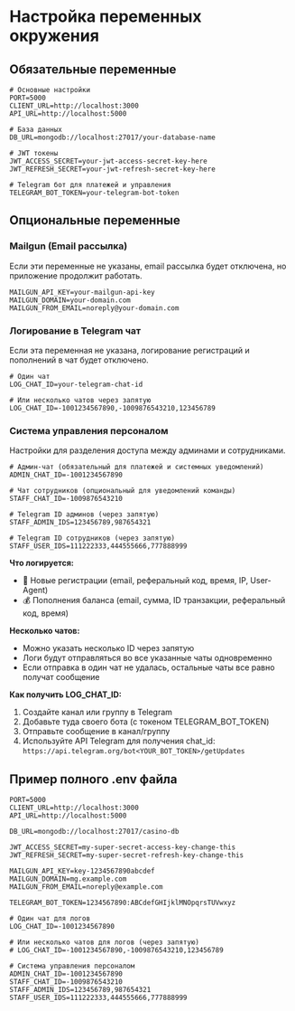 # Настройка переменных окружения

## Обязательные переменные

```env
# Основные настройки
PORT=5000
CLIENT_URL=http://localhost:3000
API_URL=http://localhost:5000

# База данных
DB_URL=mongodb://localhost:27017/your-database-name

# JWT токены
JWT_ACCESS_SECRET=your-jwt-access-secret-key-here
JWT_REFRESH_SECRET=your-jwt-refresh-secret-key-here

# Telegram бот для платежей и управления
TELEGRAM_BOT_TOKEN=your-telegram-bot-token
```

## Опциональные переменные

### Mailgun (Email рассылка)
Если эти переменные не указаны, email рассылка будет отключена, но приложение продолжит работать.

```env
MAILGUN_API_KEY=your-mailgun-api-key
MAILGUN_DOMAIN=your-domain.com
MAILGUN_FROM_EMAIL=noreply@your-domain.com
```

### Логирование в Telegram чат
Если эта переменная не указана, логирование регистраций и пополнений в чат будет отключено.

```env
# Один чат
LOG_CHAT_ID=your-telegram-chat-id

# Или несколько чатов через запятую
LOG_CHAT_ID=-1001234567890,-1009876543210,123456789
```

### Система управления персоналом
Настройки для разделения доступа между админами и сотрудниками.

```env
# Админ-чат (обязательный для платежей и системных уведомлений)
ADMIN_CHAT_ID=-1001234567890

# Чат сотрудников (опциональный для уведомлений команды)
STAFF_CHAT_ID=-1009876543210

# Telegram ID админов (через запятую)
STAFF_ADMIN_IDS=123456789,987654321

# Telegram ID сотрудников (через запятую)
STAFF_USER_IDS=111222333,444555666,777888999
```

**Что логируется:**
- 🎉 Новые регистрации (email, реферальный код, время, IP, User-Agent)
- 💰 Пополнения баланса (email, сумма, ID транзакции, реферальный код, время)

**Несколько чатов:**
- Можно указать несколько ID через запятую
- Логи будут отправляться во все указанные чаты одновременно
- Если отправка в один чат не удалась, остальные чаты все равно получат сообщение

**Как получить LOG_CHAT_ID:**
1. Создайте канал или группу в Telegram
2. Добавьте туда своего бота (с токеном TELEGRAM_BOT_TOKEN)
3. Отправьте сообщение в канал/группу
4. Используйте API Telegram для получения chat_id: `https://api.telegram.org/bot<YOUR_BOT_TOKEN>/getUpdates`

## Пример полного .env файла

```env
PORT=5000
CLIENT_URL=http://localhost:3000
API_URL=http://localhost:5000

DB_URL=mongodb://localhost:27017/casino-db

JWT_ACCESS_SECRET=my-super-secret-access-key-change-this
JWT_REFRESH_SECRET=my-super-secret-refresh-key-change-this

MAILGUN_API_KEY=key-1234567890abcdef
MAILGUN_DOMAIN=mg.example.com
MAILGUN_FROM_EMAIL=noreply@example.com

TELEGRAM_BOT_TOKEN=1234567890:ABCdefGHIjklMNOpqrsTUVwxyz

# Один чат для логов
LOG_CHAT_ID=-1001234567890

# Или несколько чатов для логов (через запятую)
# LOG_CHAT_ID=-1001234567890,-1009876543210,123456789

# Система управления персоналом
ADMIN_CHAT_ID=-1001234567890
STAFF_CHAT_ID=-1009876543210
STAFF_ADMIN_IDS=123456789,987654321
STAFF_USER_IDS=111222333,444555666,777888999
```

